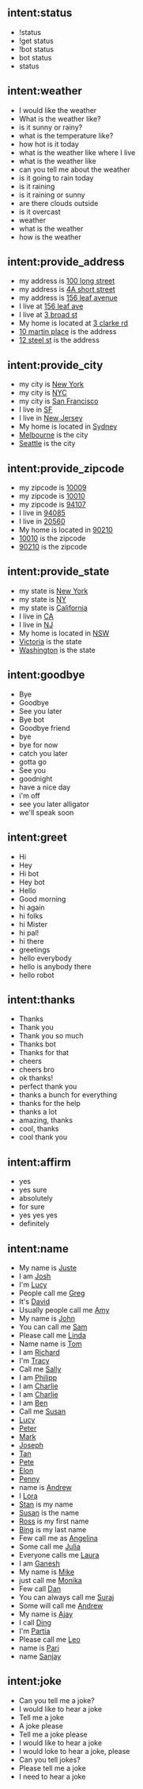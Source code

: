 <!--- Make sure to update this training data file with more training examples from https://forum.rasa.com/t/rasa-starter-pack/704 --> 

## intent:status
- !status
- !get status
- !bot status
- bot status
- status

## intent:weather
- I would like the weather
- What is the weather like?
- is it sunny or rainy?
- what is the temperature like?
- how hot is it today
- what is the weather like where I live
- what is the weather like
- can you tell me about the weather
- is it going to rain today
- is it raining
- is it raining or sunny
- are there clouds outside
- is it overcast
- weather
- what is the weather
- how is the weather

## intent:provide_address
- my address is [100 long street](address)
- my address is [4A short street](address)
- my address is [156 leaf avenue](address)
- I live at [156 leaf ave](address)
- I live at [3 broad st](address)
- My home is located at [3 clarke rd](address)
- [10 martin place](address) is the address
- [12 steel st](address) is the address

## intent:provide_city
- my city is [New York](city)
- my city is [NYC](city)
- my city is [San Francisco](city)
- I live in [SF](city)
- I live in [New Jersey](city)
- My home is located in [Sydney](city)
- [Melbourne](city) is the city
- [Seattle](city) is the city

## intent:provide_zipcode
- my zipcode is [10009](zipcode)
- my zipcode is [10010](zipcode)
- my zipcode is [94107](zipcode)
- I live in [94085](zipcode)
- I live in [20560](zipcode)
- My home is located in [90210](zipcode)
- [10010](zipcode) is the zipcode
- [90210](zipcode) is the zipcode

## intent:provide_state
- my state is [New York](state)
- my state is [NY](state)
- my state is [California](state)
- I live in [CA](state)
- I live in [NJ](state)
- My home is located in [NSW](state)
- [Victoria](state) is the state
- [Washington](state) is the state

## intent:goodbye <!--- The label of the intent --> 
- Bye 			<!--- Training examples for intent 'bye'--> 
- Goodbye
- See you later
- Bye bot
- Goodbye friend
- bye
- bye for now
- catch you later
- gotta go
- See you
- goodnight
- have a nice day
- i'm off
- see you later alligator
- we'll speak soon

## intent:greet
- Hi
- Hey
- Hi bot
- Hey bot
- Hello
- Good morning
- hi again
- hi folks
- hi Mister
- hi pal!
- hi there
- greetings
- hello everybody
- hello is anybody there
- hello robot

## intent:thanks
- Thanks
- Thank you
- Thank you so much
- Thanks bot
- Thanks for that
- cheers
- cheers bro
- ok thanks!
- perfect thank you
- thanks a bunch for everything
- thanks for the help
- thanks a lot
- amazing, thanks
- cool, thanks
- cool thank you

## intent:affirm
- yes
- yes sure
- absolutely
- for sure
- yes yes yes
- definitely


## intent:name
- My name is [Juste](name)  <!--- Square brackets contain the value of entity while the text in parentheses is a a label of the entity --> 
- I am [Josh](name)
- I'm [Lucy](name)
- People call me [Greg](name)
- It's [David](name)
- Usually people call me [Amy](name)
- My name is [John](name)
- You can call me [Sam](name)
- Please call me [Linda](name)
- Name name is [Tom](name)
- I am [Richard](name)
- I'm [Tracy](name)
- Call me [Sally](name)
- I am [Philipp](name)
- I am [Charlie](name)
- I am [Charlie](name)
- I am [Ben](name)
- Call me [Susan](name)
- [Lucy](name)
- [Peter](name)
- [Mark](name)
- [Joseph](name)
- [Tan](name)
- [Pete](name)
- [Elon](name)
- [Penny](name)
- name is [Andrew](name)
- I [Lora](name)
- [Stan](name) is my name
- [Susan](name) is the name
- [Ross](name) is my first name
- [Bing](name) is my last name
- Few call me as [Angelina](name)
- Some call me [Julia](name)
- Everyone calls me [Laura](name)
- I am [Ganesh](name)
- My name is [Mike](name)
- just call me [Monika](name)
- Few call [Dan](name)
- You can always call me [Suraj](name)
- Some will call me [Andrew](name)
- My name is [Ajay](name)
- I call [Ding](name)
- I'm [Partia](name)
- Please call me [Leo](name)
- name is [Pari](name)
- name [Sanjay](name)


## intent:joke
- Can you tell me a joke?
- I would like to hear a joke
- Tell me a joke
- A joke please
- Tell me a joke please
- I would like to hear a joke
- I would loke to hear a joke, please
- Can you tell jokes?
- Please tell me a joke
- I need to hear a joke
